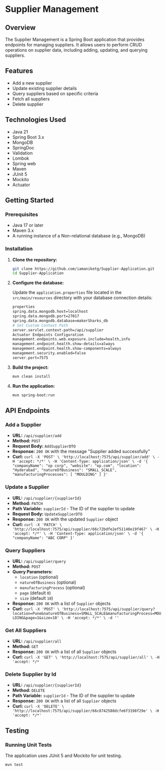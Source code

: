 # Supplier Management

## Overview

The Supplier Management is a Spring Boot application that provides endpoints for managing suppliers. It allows users to perform CRUD operations on supplier data, including adding, updating, and querying suppliers.

## Features

- Add a new supplier
- Update existing supplier details
- Query suppliers based on specific criteria
- Fetch all suppliers
- Delete supplier

## Technologies Used

- Java 21
- Spring Boot 3.x
- MongoDB
- SpringDoc
- Validation
- Lombok
- Spring web
- Maven
- JUnit 5
- Mockito
- Actuator

## Getting Started

### Prerequisites

- Java 17 or later
- Maven 3.x
- A running instance of a Non-relational database (e.g., MongoDB)

### Installation

1. **Clone the repository:**

    ```bash
    git clone https://github.com/iamaniketg/Supplier-Application.git
    cd Supplier-Application
    ```

2. **Configure the database:**

   Update the `application.properties` file located in the `src/main/resources` directory with your database connection details:

    ```bash
   properties
   spring.data.mongodb.host=localhost
   spring.data.mongodb.port=27017
   spring.data.mongodb.database=makerSharks_db
   # Set Custom Context Path
   server.servlet.context-path=/api/supplier
   Actuator Endpoints Configuration
   management.endpoints.web.exposure.include=health,info
   management.endpoint.health.show-details=always
   management.endpoint.health.show-components=always
   management.security.enabled=false
   server.port=7575
    ```

3. **Build the project:**

    ```bash
    mvn clean install
    ```

4. **Run the application:**

    ```bash
    mvn spring-boot:run
    ```

## API Endpoints

### Add a Supplier

- **URL:** `/api/supplier/add`
- **Method:** `POST`
- **Request Body:** `AddSupplierDTO`
- **Response:** `200 OK` with the message "Supplier added successfully"
- **Curl:** `curl -X 'POST' \
  'http://localhost:7575/api/supplier/add' \
  -H 'accept: */*' \
  -H 'Content-Type: application/json' \
  -d '{
  "companyName": "op corp",
  "website": "op.com",
  "location": "Hyderabad",
  "natureOfBusiness": "SMALL_SCALE",
  "manufacturingProcesses": [
  "MOULDING"
  ]
  }'`

### Update a Supplier

- **URL:** `/api/supplier/{supplierId}`
- **Method:** `PATCH`
- **Path Variable:** `supplierId` - The ID of the supplier to update
- **Request Body:** `UpdateSupplierDTO`
- **Response:** `200 OK` with the updated `Supplier` object
- **Curl:** `curl -X 'PATCH' \
  'http://localhost:7575/api/supplier/66c72bdfe2ef51140e19f467' \
  -H 'accept: */*' \
  -H 'Content-Type: application/json' \
  -d '{
  "companyName": "ABC CORP"
  }'`

### Query Suppliers

- **URL:** `/api/supplier/query`
- **Method:** `POST`
- **Query Parameters:**
    - `location` (optional)
    - `natureOfBusiness` (optional)
    - `manufacturingProcess` (optional)
    - `page` (default `0`)
    - `size` (default `10`)
- **Response:** `200 OK` with a list of `Supplier` objects
- **Curl:** `curl -X 'POST' \
  'http://localhost:7575/api/supplier/query?location=Pune&natureOfBusiness=SMALL_SCALE&manufacturingProcess=MOULDING&page=1&size=10' \
  -H 'accept: */*' \
  -d ''`

### Get All Suppliers

- **URL:** `/api/supplier/all`
- **Method:** `GET`
- **Response:** `200 OK` with a list of all `Supplier` objects
- **Curl:** `curl -X 'GET' \
  'http://localhost:7575/api/supplier/all' \
  -H 'accept: */*`

### Delete Supplier by Id
- **URL:** `/api/supplier/{supplierId}`
- **Method:** `DELETE`
- **Path Variable:** `supplierId` - The ID of the supplier to update
- **Response:** `200 OK` with a list of all `Supplier` objects
- **Curl:** `curl -X 'DELETE' \
  'http://localhost:7575/api/supplier/66c8742588dcfe6f3198f29e' \
  -H 'accept: */*'`

## Testing

### Running Unit Tests

The application uses JUnit 5 and Mockito for unit testing.

```bash
mvn test
